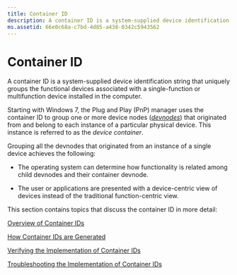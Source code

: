 ```yaml
---
title: Container ID
description: A container ID is a system-supplied device identification string that uniquely groups the functional devices associated with a single-function or multifunction device installed in the computer.
ms.assetid: 66e0c68a-c7bd-4d85-a438-0342c5943562
---
```


# Container ID


A container ID is a system-supplied device identification string that uniquely groups the functional devices associated with a single-function or multifunction device installed in the computer.

Starting with Windows 7, the Plug and Play (PnP) manager uses the container ID to group one or more device nodes ([*devnodes*](https://msdn.microsoft.com/library/windows/hardware/ff556277#wdkgloss-devnode)) that originated from and belong to each instance of a particular physical device. This instance is referred to as the *device* *container*.

Grouping all the devnodes that originated from an instance of a single device achieves the following:

-   The operating system can determine how functionality is related among child devnodes and their container devnode.

-   The user or applications are presented with a device-centric view of devices instead of the traditional function-centric view.

This section contains topics that discuss the container ID in more detail:

[Overview of Container IDs](overview-of-container-ids.md)

[How Container IDs are Generated](how-container-ids-are-generated.md)

[Verifying the Implementation of Container IDs](verifying-the-implementation-of-container-ids.md)

[Troubleshooting the Implementation of Container IDs](troubleshooting-the-implementation-of-container-ids.md)

 

 





